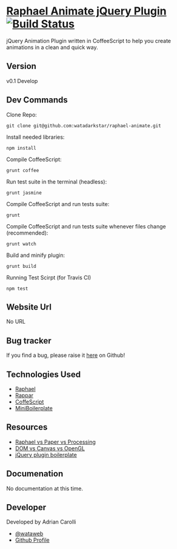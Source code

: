 # [Raphael Animate jQuery Plugin](http://twitter.com/wataweb) [![Build Status](https://secure.travis-ci.org/miniJs/miniBoilerplate.png?branch=master)](http://travis-ci.org/miniJs/miniBoilerplate)

jQuery Animation Plugin written in CoffeeScript to help you create animations in a clean and quick way.

## Version

v0.1 Develop

## Dev Commands

Clone Repo:

	git clone git@github.com:watadarkstar/raphael-animate.git

Install needed libraries:

	npm install

Compile CoffeeScript:

	grunt coffee

Run test suite in the terminal (headless):

	grunt jasmine

Compile CoffeeScript and run tests suite:

	grunt

Compile CoffeeScript and run tests suite whenever files change (recommended):

	grunt watch

Build and minify plugin:

	grunt build

Running Test Scirpt (for Travis CI)

	npm test

## Website Url

No URL

## Bug tracker

If you find a bug, please raise it [here](https://github.com/watadarkstar/raphael-animate/issues) on Github! 

## Technologies Used
+ [Raphael](http://raphaeljs.com/)
+ [Rappar](https://github.com/DmitryBaranovskiy/rappar)
+ [CoffeScript](http://coffeescript.org/)
+ [MiniBoilerplate](http://miniboilerplate.com/)

## Resources
+ [Raphael vs Paper vs Processing](http://coding.smashingmagazine.com/2012/02/22/web-drawing-throwdown-paper-processing-raphael/)
+ [DOM vs Canvas vs OpenGL](http://www.goodboydigital.com/to-dom-or-not-to-dom/)
+ [jQuery plugin boilerplate](http://miniboilerplate.com/)

## Documenation

No documentation at this time.

## Developer

Developed by Adrian Carolli

+ [@wataweb](http://twitter.com/wataweb)
+ [Github Profile](http://github.com/watadarkstar)
